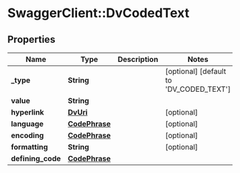 # SwaggerClient::DvCodedText

## Properties
Name | Type | Description | Notes
------------ | ------------- | ------------- | -------------
**_type** | **String** |  | [optional] [default to &#x27;DV_CODED_TEXT&#x27;]
**value** | **String** |  | 
**hyperlink** | [**DvUri**](DvUri.md) |  | [optional] 
**language** | [**CodePhrase**](CodePhrase.md) |  | [optional] 
**encoding** | [**CodePhrase**](CodePhrase.md) |  | [optional] 
**formatting** | **String** |  | [optional] 
**defining_code** | [**CodePhrase**](CodePhrase.md) |  | 

